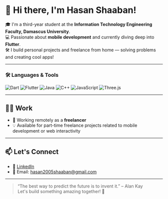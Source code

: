 # 👋 Hi there, I'm Hasan Shaaban!

🎓 I'm a third-year student at the **Information Technology Engineering Faculty, Damascus University**.  
💻 Passionate about **mobile development** and currently diving deep into **Flutter**.  
🛠️ I build personal projects and freelance from home — solving problems and creating cool apps!

---

### 🛠️ Languages & Tools

![Dart](https://img.shields.io/badge/-Dart-0175C2?style=for-the-badge&logo=dart&logoColor=white)
![Flutter](https://img.shields.io/badge/-Flutter-02569B?style=for-the-badge&logo=flutter&logoColor=white)
![Java](https://img.shields.io/badge/-Java-007396?style=for-the-badge&logo=java&logoColor=white)
![C++](https://img.shields.io/badge/-C++-00599C?style=for-the-badge&logo=c%2B%2B&logoColor=white)
![JavaScript](https://img.shields.io/badge/-JavaScript-F7DF1E?style=for-the-badge&logo=javascript&logoColor=black)
![Three.js](https://img.shields.io/badge/-Three.js-000000?style=for-the-badge&logo=three.js&logoColor=white)

---

## 👨‍💻 Work

- 🔭 Working remotely as a **freelancer**
- 💡 Available for part-time freelance projects related to mobile development or web interactivity

---

## 📫 Let's Connect

- 💼 [LinkedIn](www.linkedin.com/in/hasan-shaaban-4b68a929a)
- 📧 Email: hasan2005shaaban@gmail.com 

---

> “The best way to predict the future is to invent it.” – Alan Kay  
Let's build something amazing together! 🚀

